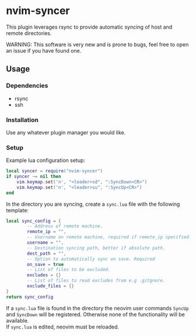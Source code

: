 # nvim-syncer
This plugin leverages rsync to provide automatic syncing of host and remote directories. <br>

WARNING: This software is very new and is prone to bugs, feel free to open an issue if you have found one. 
## Usage
### Dependencies
- rsync
- ssh
### Installation
Use any whatever plugin manager you would like.<br>
### Setup
Example lua configuration setup:
```lua
local syncer = require("nvim-syncer")
if syncer ~= nil then
	vim.keymap.set('n', "<leader>sd", ":SyncDown<CR>")
	vim.keymap.set('n', "<leader>su", ":SyncUp<CR>")
end
```
In the directory you are syncing, create a ```sync.lua``` file with the following template:
```lua
local sync_config = {
        -- Address of remote machine.
        remote_ip = "",
        -- Username on remote machine, required if remote_ip specified.
        username = "",
        -- Destination syncing path, better if absolute path.
        dest_path = "",
        -- Option to automatically sync on save. Required
        on_save = true
        -- List of files to be excluded.
        excludes = {}
        -- List of files to read excludes from e.g .gitgnore.
        exclude_files = {}
}
return sync_config
```
If a ```sync.lua``` file is found in the directory the neovim user commands ```SyncUp``` and ```SyncDown``` will be registered. Otherwise none of the functionality will be available.<br>
If ```sync.lua``` is edited, neovim must be reloaded.
